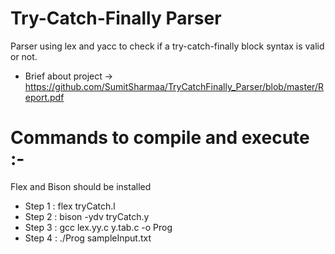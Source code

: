 # Try-Catch-Finally Parser
Parser using lex and yacc to check if a try-catch-finally block syntax is valid or not.

* Brief about project -> https://github.com/SumitSharmaa/TryCatchFinally_Parser/blob/master/Report.pdf


# Commands to compile and execute :-
Flex and Bison should be installed
* Step 1 :   flex tryCatch.l
* Step 2 :   bison -ydv tryCatch.y  
* Step 3 :   gcc lex.yy.c y.tab.c -o Prog
* Step 4 :   ./Prog sampleInput.txt
